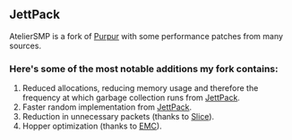 ## JettPack

AtelierSMP is a fork of [Purpur](https://github.com/PurpurMC/Purpur) with some performance patches from many sources.

### Here's some of the most notable additions my fork contains:
1. Reduced allocations, reducing memory usage and therefore the frequency at which garbage collection runs from [JettPack](https://gitlab.com/Titaniumtown/JettPack).
2. Faster random implementation from [JettPack](https://gitlab.com/Titaniumtown/JettPack).
3. Reduction in unnecessary packets (thanks to [Slice](https://github.com/Cryptite/Slice)).
4. Hopper optimization (thanks to [EMC](https://github.com/starlis/empirecraft)).

